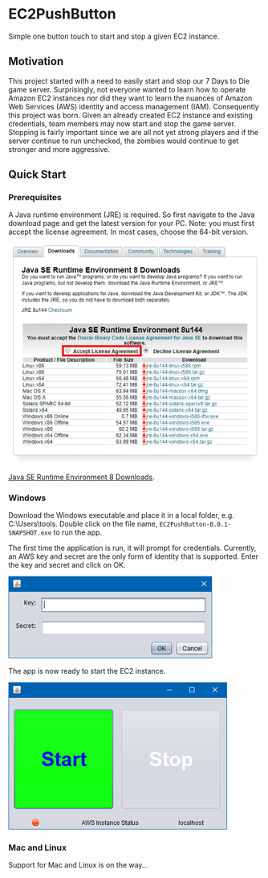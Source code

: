 # EC2PushButton

Simple one button touch to start and stop a given EC2 instance.

## Motivation

This project started with a need to easily start and stop our 7 Days to Die game server. Surprisingly, not everyone wanted to learn how to operate Amazon EC2 instances nor did they want to learn the nuances of Amazon Web Services (AWS) identity and access management (IAM). Consequently this project was born. Given an already created EC2 instance and existing credentials, team members may now start and stop the game server. Stopping is fairly important since we are all not yet strong players and if the server continue to run unchecked, the zombies would continue to get stronger and more aggressive.

## Quick Start

### Prerequisites

A Java runtime environment (JRE) is required. So first navigate to the Java download page and get the latest version for your PC. Note: you must first accept the license agreement. In most cases, choose the 64-bit version.

![JRE Download](images/jre.png)

[Java SE Runtime Environment 8 Downloads](http://www.oracle.com/technetwork/java/javase/downloads/jre8-downloads-2133155.html).

### Windows

Download the Windows executable and place it in a local folder, e.g. C:\Users\tools. Double click on the file name, `EC2PushButton-0.0.1-SNAPSHOT.exe` to run the app.

The first time the application is run, it will prompt for credentials. Currently, an AWS key and secret are the only form of identity that is supported. Enter the key and secret and click on OK.

![Login](images/login.png)

The app is now ready to start the EC2 instance.

![App Start](images/app-start.png)

### Mac and Linux

Support for Mac and Linux is on the way...
